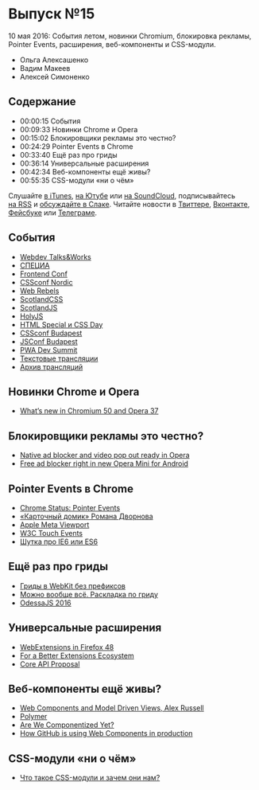 # Выпуск №15

10 мая 2016: События летом, новинки Chromium, блокировка рекламы, Pointer Events, расширения, веб-компоненты и CSS-модули.

- Ольга Алексашенко
- Вадим Макеев
- Алексей Симоненко

## Содержание

- 00:00:15 События
- 00:09:33 Новинки Chrome и Opera
- 00:15:02 Блокировщики рекламы это честно?
- 00:24:29 Pointer Events в Chrome
- 00:33:40 Ещё раз про гриды
- 00:36:14 Универсальные расширения
- 00:42:34 Веб-компоненты ещё живы?
- 00:55:35 CSS-модули «ни о чём»

Слушайте [в iTunes](https://itunes.apple.com/ru/podcast/veb-standarty/id1080500016), [на Ютубе](https://www.youtube.com/playlist?list=PLMBnwIwFEFHcwuevhsNXkFTcadeX5R1Go) или [на SoundCloud](https://soundcloud.com/web-standards), подписывайтесь [на RSS](https://web-standards.ru/podcast/feed/) и [обсуждайте в Слаке](http://slack.web-standards.ru/). Читайте новости в [Твиттере](https://twitter.com/webstandards_ru), [Вконтакте](https://vk.com/webstandards_ru), [Фейсбуке](https://www.facebook.com/webstandardsru) или [Телеграме](https://t.me/webstandards_ru).

## События

- [Webdev Talks&Works](http://t-n-w.ru/)
- [СПЕЦИА](http://specia.pro/)
- [Frontend Conf](http://frontendconf.ru/)
- [CSSconf Nordic](http://cssconf.no/)
- [Web Rebels](https://www.webrebels.org/)
- [ScotlandCSS](http://scotlandcss.com/)
- [ScotlandJS](http://scotlandjs.com/)
- [HolyJS](http://holyjs.ru/)
- [HTML Special и CSS Day](http://cssday.nl/2016)
- [CSSconf Budapest](http://cssconfbp.rocks/)
- [JSConf Budapest](http://jsconfbp.com/)
- [PWA Dev Summit](https://events.withgoogle.com/pwa-save-the-date/)
- [Текстовые трансляции](https://twitter.com/webstandards_up)
- [Архив трансляций](https://github.com/web-standards-ru/web-standards-up)

## Новинки Chrome и Opera

- [What’s new in Chromium 50 and Opera 37](https://dev.opera.com/blog/opera-37/)

## Блокировщики рекламы это честно?

- [Native ad blocker and video pop out ready in Opera](http://www.opera.com/blogs/desktop/2016/05/ad-blocker-opera-for-windows-mac-free/)
- [Free ad blocker right in new Opera Mini for Android](http://www.opera.com/blogs/mobile/2016/05/free-ad-blocker-new-opera-mini-for-android/)

## Pointer Events в Chrome

- [Chrome Status: Pointer Events](https://www.chromestatus.com/feature/4504699138998272)
- [«Карточный домик» Романа Дворнова](https://youtu.be/dQoz5KZUH2M)
- [Apple Meta Viewport](https://developer.apple.com/library/ios/documentation/AppleApplications/Reference/SafariWebContent/UsingtheViewport/UsingtheViewport.html)
- [W3C Touch Events](https://www.w3.org/TR/touch-events/)
- [Шутка про IE6 или ES6](https://twitter.com/marcosc/status/728779835468746752)

## Ещё раз про гриды

- [Гриды в WebKit без префиксов](https://bugs.webkit.org/show_bug.cgi?id=157137)
- [Можно вообще всё. Раскладка по гриду](https://youtu.be/JoRVUILXLxU)
- [OdessaJS 2016](http://odessajs.org/)

## Универсальные расширения

- [WebExtensions in Firefox 48](https://blog.mozilla.org/addons/2016/04/29/webextensions-in-firefox-48/)
- [For a Better Extensions Ecosystem](https://dev.opera.com/blog/better-extensions-ecosystem/)
- [Core API Proposal](https://lists.w3.org/Archives/Public/public-browserext/2016May/0000.html)

## Веб-компоненты ещё живы?

- [Web Components and Model Driven Views, Alex Russell](https://vimeo.com/33430613)
- [Polymer](https://www.polymer-project.org/)
- [Are We Componentized Yet?](http://jonrimmer.github.io/are-we-componentized-yet/)
- [How GitHub is using Web Components in production](http://webcomponents.org/articles/interview-with-joshua-peek/)

## CSS-модули «ни о чём»

- [Что такое CSS-модули и зачем они нам?](http://frontender.info/css-modules-part-1-need/)
